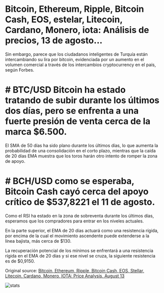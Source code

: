 # Bitcoin, Ethereum, Ripple, Bitcoin Cash, EOS, estelar, Litecoin, Cardano, Monero, iota: Análisis de precios, 13 de agosto...

Sin embargo, parece que los ciudadanos inteligentes de Turquía están intercambiando su lira por bitcoin, evidenciada por un aumento en el volumen comercial a través de los intercambios cryptocurrency en el país, según Forbes.

# # BTC/USD Bitcoin ha estado tratando de subir durante los últimos dos días, pero se enfrenta a una fuerte presión de venta cerca de la marca $6.500.

El SMA de 50 días ha sido plano durante los últimos días, lo que aumenta la probabilidad de una consolidación en el corto plazo, mientras que la caída de 20 días EMA muestra que los toros harán otro intento de romper la zona de apoyo.

# # BCH/USD como se esperaba, Bitcoin Cash cayó cerca del apoyo crítico de $537,8221 el 11 de agosto.

Como el RSI ha estado en la zona de sobreventa durante los últimos días, esperamos que los compradores para entrar en los niveles actuales.

En la parte superior, el EMA de 20 días actuará como una resistencia rígida, por encima de la cual el movimiento ascendente puede extenderse a la línea bajista, más cerca de $130.

La recuperación potencial de los mínimos se enfrentará a una resistencia rígida en el EMA de 20 días y si ese nivel se cruza, la siguiente resistencia es de $0,9150.

Original source: [Bitcoin, Ethereum, Ripple, Bitcoin Cash, EOS, Stellar, Litecoin, Cardano, Monero, IOTA: Price Analysis, August 13](https://cointelegraph.com/news/bitcoin-ethereum-ripple-bitcoin-cash-eos-stellar-litecoin-cardano-monero-iota-price-analysis-august-13)

![stats](https://c.statcounter.com/11760860/0/a89fa40b/1/ "stats")